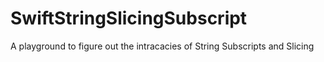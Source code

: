 # SwiftStringSlicingSubscript
A playground to figure out the intracacies of String Subscripts and Slicing
